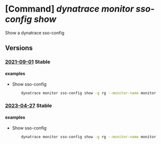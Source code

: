 # [Command] _dynatrace monitor sso-config show_

Show a dynatrace sso-config

## Versions

### [2021-09-01](/Resources/mgmt-plane/L3N1YnNjcmlwdGlvbnMve30vcmVzb3VyY2Vncm91cHMve30vcHJvdmlkZXJzL2R5bmF0cmFjZS5vYnNlcnZhYmlsaXR5L21vbml0b3JzL3t9L3NpbmdsZXNpZ25vbmNvbmZpZ3VyYXRpb25zL3t9/2021-09-01.xml) **Stable**

<!-- mgmt-plane /subscriptions/{}/resourcegroups/{}/providers/dynatrace.observability/monitors/{}/singlesignonconfigurations/{} 2021-09-01 -->

#### examples

- Show sso-config
    ```bash
        dynatrace monitor sso-config show -g rg --monitor-name monitor -n default
    ```

### [2023-04-27](/Resources/mgmt-plane/L3N1YnNjcmlwdGlvbnMve30vcmVzb3VyY2Vncm91cHMve30vcHJvdmlkZXJzL2R5bmF0cmFjZS5vYnNlcnZhYmlsaXR5L21vbml0b3JzL3t9L3NpbmdsZXNpZ25vbmNvbmZpZ3VyYXRpb25zL3t9/2023-04-27.xml) **Stable**

<!-- mgmt-plane /subscriptions/{}/resourcegroups/{}/providers/dynatrace.observability/monitors/{}/singlesignonconfigurations/{} 2023-04-27 -->

#### examples

- Show sso-config
    ```bash
        dynatrace monitor sso-config show -g rg --monitor-name monitor -n default
    ```
